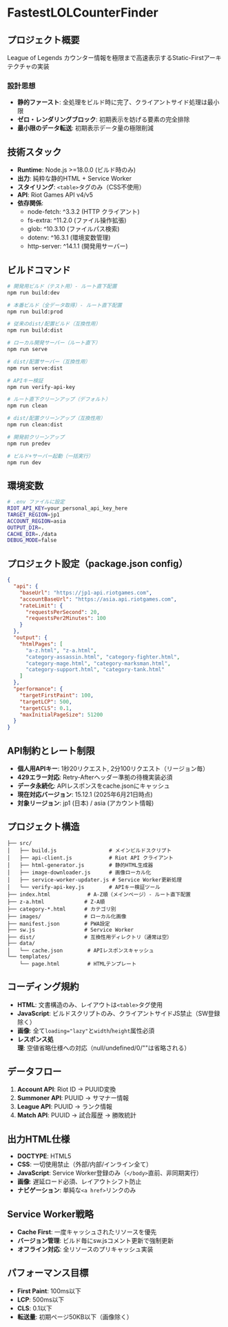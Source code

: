 # FastestLOLCounterFinder

## プロジェクト概要
League of Legends カウンター情報を極限まで高速表示するStatic-Firstアーキテクチャの実装

### 設計思想
- **静的ファースト**: 全処理をビルド時に完了、クライアントサイド処理は最小限
- **ゼロ・レンダリングブロック**: 初期表示を妨げる要素の完全排除
- **最小限のデータ転送**: 初期表示データ量の極限削減

## 技術スタック
- **Runtime**: Node.js >=18.0.0 (ビルド時のみ)
- **出力**: 純粋な静的HTML + Service Worker
- **スタイリング**: `<table>`タグのみ（CSS不使用）
- **API**: Riot Games API v4/v5
- **依存関係**:
  - node-fetch: ^3.3.2 (HTTP クライアント)
  - fs-extra: ^11.2.0 (ファイル操作拡張)
  - glob: ^10.3.10 (ファイルパス検索)
  - dotenv: ^16.3.1 (環境変数管理)
  - http-server: ^14.1.1 (開発用サーバー)

## ビルドコマンド
```bash
# 開発用ビルド（テスト用）- ルート直下配置
npm run build:dev

# 本番ビルド（全データ取得）- ルート直下配置
npm run build:prod

# 従来のdist/配置ビルド（互換性用）
npm run build:dist

# ローカル開発サーバー（ルート直下）
npm run serve

# dist/配置サーバー（互換性用）
npm run serve:dist

# APIキー検証
npm run verify-api-key

# ルート直下クリーンアップ（デフォルト）
npm run clean

# dist/配置クリーンアップ（互換性用）
npm run clean:dist

# 開発前クリーンアップ
npm run predev

# ビルド+サーバー起動（一括実行）
npm run dev
```

## 環境変数
```bash
# .env ファイルに設定
RIOT_API_KEY=your_personal_api_key_here
TARGET_REGION=jp1
ACCOUNT_REGION=asia
OUTPUT_DIR=.
CACHE_DIR=./data
DEBUG_MODE=false
```

## プロジェクト設定（package.json config）
```json
{
  "api": {
    "baseUrl": "https://jp1-api.riotgames.com",
    "accountBaseUrl": "https://asia.api.riotgames.com",
    "rateLimit": {
      "requestsPerSecond": 20,
      "requestsPer2Minutes": 100
    }
  },
  "output": {
    "htmlPages": [
      "a-z.html", "z-a.html",
      "category-assassin.html", "category-fighter.html",
      "category-mage.html", "category-marksman.html", 
      "category-support.html", "category-tank.html"
    ]
  },
  "performance": {
    "targetFirstPaint": 100,
    "targetLCP": 500, 
    "targetCLS": 0.1,
    "maxInitialPageSize": 51200
  }
}
```

## API制約とレート制限
- **個人用APIキー**: 1秒20リクエスト, 2分100リクエスト（リージョン毎）
- **429エラー対応**: Retry-Afterヘッダー準拠の待機実装必須
- **データ永続化**: APIレスポンスをcache.jsonにキャッシュ
- **現在対応バージョン**: 15.12.1 (2025年6月21日時点)
- **対象リージョン**: jp1 (日本) / asia (アカウント情報)

## プロジェクト構造
```
├── src/
│   ├── build.js                 # メインビルドスクリプト
│   ├── api-client.js            # Riot API クライアント
│   ├── html-generator.js        # 静的HTML生成器
│   ├── image-downloader.js      # 画像ローカル化
│   ├── service-worker-updater.js # Service Worker更新処理
│   └── verify-api-key.js        # APIキー検証ツール
├── index.html            # A-Z順（メインページ）- ルート直下配置  
├── z-a.html             # Z-A順
├── category-*.html      # カテゴリ別
├── images/              # ローカル化画像
├── manifest.json        # PWA設定
├── sw.js                # Service Worker
├── dist/                # 互換性用ディレクトリ（通常は空）
├── data/
│   └── cache.json        # APIレスポンスキャッシュ
└── templates/
    └── page.html         # HTMLテンプレート
```

## コーディング規約
- **HTML**: 文書構造のみ、レイアウトは`<table>`タグ使用
- **JavaScript**: ビルドスクリプトのみ、クライアントサイドJS禁止（SW登録除く）
- **画像**: 全て`loading="lazy"`と`width`/`height`属性必須
- **レスポンス処理**: 空値省略仕様への対応（null/undefined/0/""は省略される）

## データフロー
1. **Account API**: Riot ID → PUUID変換
2. **Summoner API**: PUUID → サマナー情報
3. **League API**: PUUID → ランク情報  
4. **Match API**: PUUID → 試合履歴 → 勝敗統計

## 出力HTML仕様
- **DOCTYPE**: HTML5
- **CSS**: 一切使用禁止（外部/内部/インライン全て）
- **JavaScript**: Service Worker登録のみ（`</body>`直前、非同期実行）
- **画像**: 遅延ロード必須、レイアウトシフト防止
- **ナビゲーション**: 単純な`<a href>`リンクのみ

## Service Worker戦略
- **Cache First**: 一度キャッシュされたリソースを優先
- **バージョン管理**: ビルド毎にsw.jsコメント更新で強制更新
- **オフライン対応**: 全リソースのプリキャッシュ実装

## パフォーマンス目標
- **First Paint**: 100ms以下
- **LCP**: 500ms以下  
- **CLS**: 0.1以下
- **転送量**: 初期ページ50KB以下（画像除く）